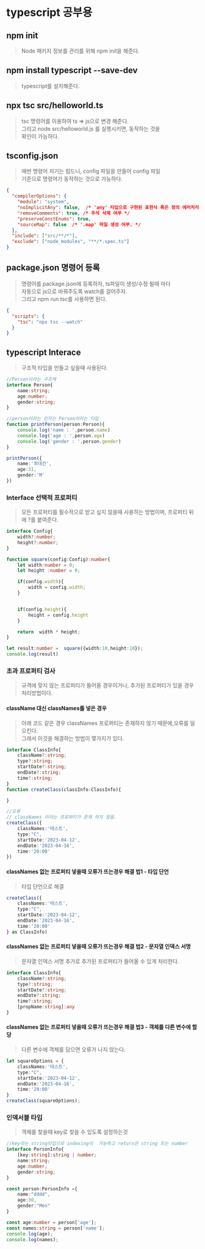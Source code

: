 # typescript 공부용

## npm init
> Node 패키지 정보를 관리를 위해 npm init을 해준다.


## npm install typescript --save-dev
> typescript를 설치해준다.


## npx tsc src/helloworld.ts
> tsc 명령어를 이용하여 ts => js으로 변경 해준다.  
> 그리고 node src/helloworld.js 를 실행시키면, 동작하는 것을  
> 확인이 가능하다.


## tsconfig.json
> 매번 명령어 치기는 힘드니, config 파일을 만들어 config 파일  
> 기준으로 명령어가 동작하는 것으로 가능하다.

```json
{
  "compilerOptions": {
    "module": "system",
    "noImplicitAny": false,  /* 'any' 타입으로 구현된 표현식 혹은 정의 에러처리 여부 */
    "removeComments": true, /* 주석 삭제 여부 */
    "preserveConstEnums": true,
    "sourceMap": false  /* '.map' 파일 생성 여부. */
  },
  "include": ["src/**/*"],
  "exclude": ["node_modules", "**/*.spec.ts"]
}
```

## package.json 명령어 등록
> 명령어를 package.json에 등록하자, ts파일이 생성/수정 될때 마다  
> 자동으로 js으로 바꿔주도록 watch를 걸어주자.  
> 그리고 npm run tsc를 사용하면 된다.


```json
{
  "scripts": {
    "tsc": "npx tsc --watch"
  }
}

```

## typescript Interace
> 구조적 타입을 만들고 싶을때 사용된다.

```typescript
//Person이라는 구조체
interface Person{
    name:string;
    age:number;
    gender:string;
}

//person이라는 인자는 Person이라는 타입
function printPerson(person:Person){
    console.log('name : ',person.name)
    console.log('age : ',person.age)
    console.log('gender : ',person.gender)
}

printPerson({
    name:'최대건',
    age:31,
    gender:'M'
})
```

### Interface 선택적 프로퍼티
> 모든 프로퍼티를 필수적으로 받고 싶지 않을때 사용하는 방법이며, 프로퍼티 뒤에 ?를 붙여준다.
```typescript
interface Config{
    width?:number;
    height?:number;
}

function square(config:Config):number{
    let width:number = 0;
    let height :number = 0;

    if(config.width){
        width = config.width;
    }


    if(config.height){
        height = config.height
    }

    return  width * height;
}

let result:number =  square({width:10,height:10});
console.log(result)
```

### 초과 프로퍼티 검사
> 규격에 맞지 않는 프로퍼티가 들어올 경우이거나, 추가된 프로퍼티가 있을 경우 처리방법이다.

#### className 대신 classNames를 넣은 경우
> 아래 코드 같은 경우 classNames 프로퍼티는 존재하지 않기 때문에,오류를 일으킨다.  
> 그래서 이것을 해결하는 방법이 몇가지가 있다.
```typescript
interface ClassInfo{
    className?:string;
    type?:string;
    startDate?:string;
    endDate?:string;
    time?:string;
}
function createClass(classInfo:ClassInfo){

}

//오류
// classNames 이라는 프로퍼티가 존재 하지 않음.
createClass({
    classNames:'테스트',
    type:"C",
    startDate:'2023-04-12',
    endDate:'2023-04-16',
    time:'20:00'
})

```

#### classNames 없는 프로퍼티 넣을때 오류가 뜨는경우 해결 법1 -  타입 단언
> 타입 단언으로 해결
```typescript
createClass({
    classNames:'테스트',
    type:"C",
    startDate:'2023-04-12',
    endDate:'2023-04-16',
    time:'20:00'
} as ClassInfo)
```

#### classNames 없는 프로퍼티 넣을때 오류가 뜨는경우 해결 법2 - 문자열 인덱스 서명
> 문자열 인덱스 서명 추가로 추가된 프로퍼티가 들어올 수 있게 처리한다.
```typescript
interface ClassInfo{
    className?:string;
    type?:string;
    startDate?:string;
    endDate?:string;
    time?:string;
    [propName:string]:any 
}
```


#### classNames 없는 프로퍼티 넣을때 오류가 뜨는경우 해결 법3 - 객체를 다른 변수에 할당
> 다른 변수에 객체를 담으면 오류가 나지 않는다.
```typescript
let squareOptions = {
    classNames:'테스트',
    type:"C",
    startDate:'2023-04-12',
    endDate:'2023-04-16',
    time:'20:00'
}
createClass(squareOptions);
```



### 인덱서블 타입
> 객체를 찾을때 key로 찾을 수 있도록 설정하는것

```typescript
//key라는 string타입으로 indexing이  가능하고 return은 string 또는 number
interface PersonInfo{
    [key:string]:string | number;
    name:string;
    age:number;
    gender:string;
}

const person:PersonInfo ={
    name:"dddd",
    age:30,
    gender:"Men"
}

const age:number = person['age'];
const names:string = person['name'];
console.log(age);
console.log(names);
```